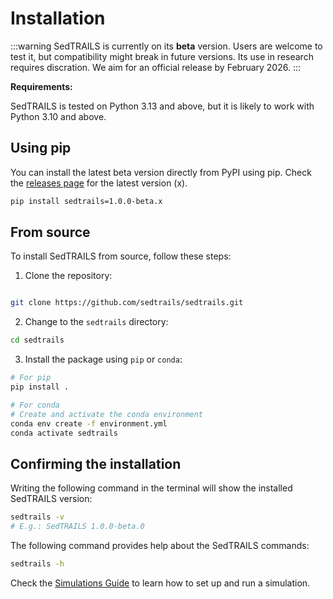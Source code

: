 # Installation

:::warning
SedTRAILS is currently on its **beta** version. Users are welcome to test it, but compatibility might break in future versions.  Its use in research requires discration. We aim for an official release by February 2026.
:::

**Requirements:**

SedTRAILS is tested on Python 3.13 and above, but it is likely to work with Python 3.10 and above.


## Using pip 
You can install the latest beta version directly from PyPI using pip. Check the [releases page](https://pypi.org/project/sedtrails/#history) for the latest version (x).

```bash
pip install sedtrails=1.0.0-beta.x
```

## From source
To install SedTRAILS from source, follow these steps:

1. Clone the repository:
```bash

git clone https://github.com/sedtrails/sedtrails.git
```

2. Change to the `sedtrails` directory:
```bash
cd sedtrails
```

3. Install the package using `pip` or `conda`:

```bash
# For pip
pip install .
```

```bash
# For conda
# Create and activate the conda environment
conda env create -f environment.yml
conda activate sedtrails
```

## Confirming the installation

Writing the following command in the terminal will show the installed SedTRAILS version:
```bash
sedtrails -v
# E.g.: SedTRAILS 1.0.0-beta.0
```

The following command provides help about the SedTRAILS commands:
```bash
sedtrails -h

```

Check the [Simulations Guide](./simulations.md) to learn how to set up and run a simulation.

